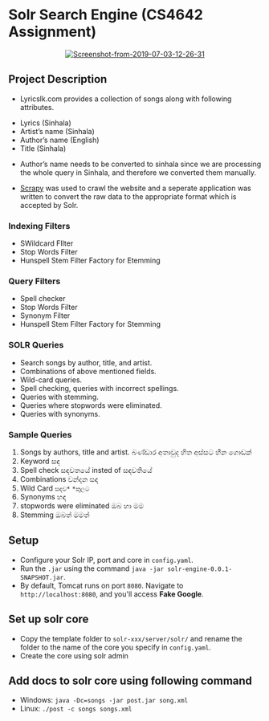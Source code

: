 # Solr Search Engine (CS4642 Assignment)

<div align="center">
<a href="https://ibb.co/M2F8TvV"><img src="https://i.ibb.co/X2cyBQs/Screenshot-from-2019-07-03-12-26-31.png" alt="Screenshot-from-2019-07-03-12-26-31" border="0"></a>
</div>

## Project Description

* Lyricslk.com provides a collection of songs along with following attributes.
- Lyrics (Sinhala) 
- Artist’s name (Sinhala) 
- Author’s name (English)
- Title (Sinhala)

* Author’s name needs to be converted to sinhala since we are processing the whole query in Sinhala, and therefore we converted them manually. 

* [Scrapy](https://scapy.net/) was used to crawl the website and a seperate application was written to convert the raw data to the appropriate format which is accepted by Solr.

### Indexing Filters

* SWildcard FIlter
* Stop Words Filter
* Hunspell Stem Filter Factory for Etemming

### Query Filters

* Spell checker
* Stop Words Filter
* Synonym Filter
* Hunspell Stem Filter Factory for Stemming

### SOLR Queries

* Search songs by author, title, and artist.
* Combinations of above mentioned fields.
* Wild-card queries.
* Spell checking, queries with incorrect spellings.
* Queries with stemming.
* Queries where stopwords were eliminated.
* Queries with synonyms.

### Sample Queries

1. Songs by authors, title and artist.
    බණ්ඩාර අතාවුද
    හිත අස්සට හීන ගොඩක්
2. Keyword
    සඳ
3. Spell check
    සඳවතයේ insted of සඳවතියේ
4. Combinations
    චන්දන සඳ
5. Wild Card
    `සඳව*`
    `*කුලට`
6. Synonyms
    හඳ
7. stopwords were eliminated
    ඔබ හා මම 
8. Stemming
    ඔබත් මමත් 

## Setup

* Configure your Solr IP, port and core in `config.yaml`.
* Run the `.jar` using the command `java -jar solr-engine-0.0.1-SNAPSHOT.jar`.
* By default, Tomcat runs on port `8080`. Navigate to `http://localhost:8080`, and you'll access **Fake Google**.

## Set up solr core

* Copy the template folder to `solr-xxx/server/solr/` and rename the folder to the name of the core you specify in `config.yaml`.
* Create the core using solr admin

## Add docs to solr core using following command 

* Windows: `java -Dc=songs -jar post.jar song.xml`
* Linux: `./post -c songs songs.xml`

